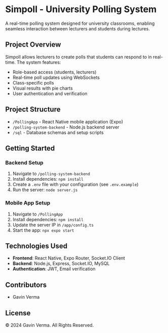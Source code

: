 # Simpoll - University Polling System

A real-time polling system designed for university classrooms, enabling seamless interaction between lecturers and students during lectures.

## Project Overview

Simpoll allows lecturers to create polls that students can respond to in real-time. The system features:

- Role-based access (students, lecturers)
- Real-time poll updates using WebSockets
- Class-specific polls
- Visual results with pie charts
- User authentication and verification

## Project Structure

- `/PollingApp` - React Native mobile application (Expo)
- `/polling-system-backend` - Node.js backend server
- `/sql` - Database schemas and setup scripts

## Getting Started

### Backend Setup

1. Navigate to `/polling-system-backend`
2. Install dependencies: `npm install`
3. Create a `.env` file with your configuration (see `.env.example`)
4. Run the server: `node server.js`

### Mobile App Setup

1. Navigate to `/PollingApp`
2. Install dependencies: `npm install`
3. Update the server IP in `/app/config.ts`
4. Start the app: `npx expo start`

## Technologies Used

- **Frontend**: React Native, Expo Router, Socket.IO Client
- **Backend**: Node.js, Express, Socket.IO, MySQL
- **Authentication**: JWT, Email verification

## Contributors

- Gavin Verma

## License

© 2024 Gavin Verma. All Rights Reserved.
